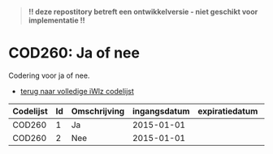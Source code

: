> **!! deze repostitory betreft een ontwikkelversie - niet geschikt voor implementatie !!**
# COD260: Ja of nee	
Codering voor ja of nee.

* [terug naar volledige iWlz codelijst](../../iWlz-codelijsten.md)

|Codelijst|Id|Omschrijving|ingangsdatum|expiratiedatum|mutatiedatum|mutatie|
|:--|:--|:--|:--|:--|:--|:--|
|	COD260	|	1	|	Ja	|	2015-01-01	|		|		|		|
|	COD260	|	2	|	Nee	|	2015-01-01	|		|		|		|
